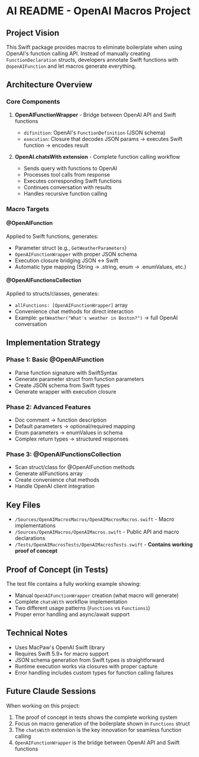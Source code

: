 # AI README - OpenAI Macros Project

## Project Vision

This Swift package provides macros to eliminate boilerplate when using OpenAI's function calling API. Instead of manually creating `FunctionDeclaration` structs, developers annotate Swift functions with `@openAIFunction` and let macros generate everything.

## Architecture Overview

### Core Components

1. **OpenAIFunctionWrapper** - Bridge between OpenAI API and Swift functions
   - `difinition`: OpenAI's `FunctionDefinition` (JSON schema)
   - `execution`: Closure that decodes JSON params → executes Swift function → encodes result

2. **OpenAI.chatsWith extension** - Complete function calling workflow
   - Sends query with functions to OpenAI
   - Processes tool calls from response
   - Executes corresponding Swift functions
   - Continues conversation with results
   - Handles recursive function calling

### Macro Targets

#### @OpenAIFunction
Applied to Swift functions, generates:
- Parameter struct (e.g., `GetWeatherParameters`) 
- `OpenAIFunctionWrapper` with proper JSON schema
- Execution closure bridging JSON ↔ Swift
- Automatic type mapping (String → .string, enum → .enumValues, etc.)

#### @OpenAIFunctionsCollection  
Applied to structs/classes, generates:
- `allFunctions: [OpenAIFunctionWrapper]` array
- Convenience chat methods for direct interaction
- Example: `getWeather("What's weather in Boston?")` → full OpenAI conversation

## Implementation Strategy

### Phase 1: Basic @OpenAIFunction
- Parse function signature with SwiftSyntax
- Generate parameter struct from function parameters
- Create JSON schema from Swift types
- Generate wrapper with execution closure

### Phase 2: Advanced Features
- Doc comment → function description
- Default parameters → optional/required mapping
- Enum parameters → enumValues in schema
- Complex return types → structured responses

### Phase 3: @OpenAIFunctionsCollection
- Scan struct/class for @OpenAIFunction methods
- Generate allFunctions array
- Create convenience chat methods
- Handle OpenAI client integration

## Key Files

- `/Sources/OpenAIMacrosMacros/OpenAIMacrosMacros.swift` - Macro implementations
- `/Sources/OpenAIMacros/OpenAIMacros.swift` - Public API and macro declarations
- `/Tests/OpenAIMacrosTests/OpenAIMacrosTests.swift` - **Contains working proof of concept**

## Proof of Concept (in Tests)

The test file contains a fully working example showing:
- Manual `OpenAIFunctionWrapper` creation (what macro will generate)
- Complete `chatsWith` workflow implementation
- Two different usage patterns (`Functions` vs `Functions1`)
- Proper error handling and async/await support

## Technical Notes

- Uses MacPaw's OpenAI Swift library
- Requires Swift 5.9+ for macro support
- JSON schema generation from Swift types is straightforward
- Runtime execution works via closures with proper capture
- Error handling includes custom types for function calling failures

## Future Claude Sessions

When working on this project:
1. The proof of concept in tests shows the complete working system
2. Focus on macro generation of the boilerplate shown in `Functions` struct
3. The `chatsWith` extension is the key innovation for seamless function calling
4. `OpenAIFunctionWrapper` is the bridge between OpenAI API and Swift functions